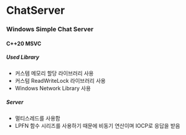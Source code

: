 # ChatServer

### Windows Simple Chat Server

#### C++20 MSVC

##### Used Library
* 커스템 메모리 할당 라이브러리 사용
* 커스텀 ReadWriteLock 라이브러리 사용
* Windows Network Library 사용

##### Server
* 멀티스레드를 사용함
* LPFN 함수 시리즈를 사용하기 때문에 비동기 연산이며 IOCP로 응답을 받음
